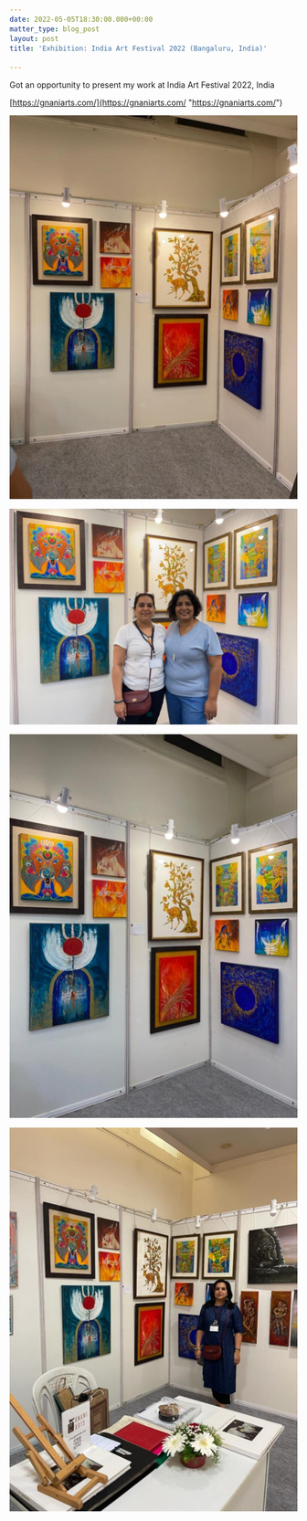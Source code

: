 ```yaml
---
date: 2022-05-05T18:30:00.000+00:00
matter_type: blog_post
layout: post
title: 'Exhibition: India Art Festival 2022 (Bangaluru, India)'

---
```

Got an opportunity to present my work at India Art Festival 2022, India

[https://gnaniarts.com/](https://gnaniarts.com/ "https://gnaniarts.com/")

![](/uploads/exhibitions_Bangalore_2022_19.jpg)

![](/uploads/exhibitions_Bangalore_2022_20.jpg)

![](/uploads/exhibitions_Bangalore_2022_21.jpg)

![](/uploads/exhibitions_Bangalore_2022_22.jpg)
